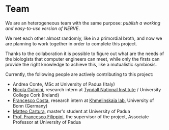 # Team

We are an heterogeneous team with the same purpose: *publish a working and easy-to-use version of NERVE*. 

We met each other almost randomly, like in a primordial broth, and now we are planning to work together in order to complete this project.

Thanks to the collaboration it is possible to figure out what are the needs of the biologists that computer engineers can meet, while only the firsts can provide the right knowledge to achieve this, like a mutualistic symbiosis.

Currently, the following people are actively contributing to this project:

- Andrea Conte, MSc at University of Padua (Italy)
- [Nicola Gulmini](https://www.linkedin.com/in/nicola-gulmini-576924135/), research intern at [Tyndall National Institute](https://www.tyndall.ie/) / University College Cork (Ireland)
- [Francesco Costa](https://github.com/FranceCosta), research intern at [Khmelinskaia lab](https://www.limes-institut-bonn.de/en/research/research-departments/unit-4/khmelinskaia-lab/khmelinskaia-lab-home/), University of Bonn (Germany)
- [Matteo Cartura](https://it.linkedin.com/in/matteo-cartura-927799181), master's student at University of Padua
- [Prof. Francesco Filippini](https://www.biologia.unipd.it/en/department/people/teacher-details/?tx_wfqbe_pi1%5Baccount%5D=francesco-filippini), the supervisor of the project, Associate Professor at University of Padua
